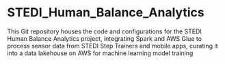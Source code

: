 # STEDI_Human_Balance_Analytics
This Git repository houses the code and configurations for the STEDI Human Balance Analytics project, integrating Spark and AWS Glue to process sensor data from STEDI Step Trainers and mobile apps, curating it into a data lakehouse on AWS for machine learning model training
